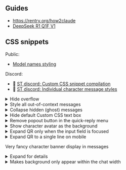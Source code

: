 ## Guides

- https://rentry.org/how2claude
- [DeepSeek R1 Q1F V1](https://rentry.org/88fr3yr5)


## CSS snippets

Public:
- [Model names styling](https://rentry.org/tavern-model-names)

Discord:
- 🧵 [ST discord: Custom CSS snippet compilation](https://discord.com/channels/1100685673633153084/1226855443586879519/1226855443586879519)
- 🧵 [ST discord: Individual character message styles](https://discord.com/channels/1100685673633153084/1335308918259454122)


<details><summary>Hide overflow</summary>

```css
body { overflow: hidden; }
```
</details>

<details><summary>Style all out-of-context messages</summary>

```css
#chat > .mes:has(~ .lastInContext) { opacity: 0.5; }
```
</details>

<details><summary>Collapse hidden (ghost) messages</summary>

Made with Discord theme in mind, needs adjustment when used with other themes.

```css
html > body {
  .mes[is_system="true"] {
    padding: 0;
    .mesAvatarWrapper { display: none; }
    .mes_block {
      .ch_name {
        z-index: 1;
> :nth-child(1) { display: none; }
        .mes_buttons { transform: translate(-10px, 10px); transition: 0ms; z-index: 100; }
    }
    .mes_text {
      font-size: smaller;
      padding: 0;
      max-height: 3em;
      overflow-y: clip;
      mask: linear-gradient(black 0%, black 50%, transparent 100%);
    }
  }
}
```
</details>

<details><summary>Hide default Custom CSS text box</summary>

```css
.flex-container.flexnowrap.alignitemscenter:has(> textarea#customCSS) {
    display: none !important;
}
```
</details>

<details><summary>Remove popout button in the quick-reply menu</summary>

```css
html > body {
    #qr--popoutTrigger {
        display: none;
    }
    #qr--bar {
        padding-right: 0;
    }
}
```
</details>

<details><summary>Show character avatar as the background</summary>

```css
.zoomed_avatar_container {
    max-height: 100svh;
    max-width: 100svw;
    height: 100svh;
    width: 100svw;
}

.zoomed_avatar {
    display: flex;
    top: 50%;
    left: 50%;
    transform: translate(-50%, -50%);
    z-index: 1 !important;
    width: 100svw !important;
    height: 100svh !important;
    max-width: unset !important;
    max-height: unset !important;
}

.zoomed_avatar img {
    height: 100svh !important;
    object-fit: cover !important;
    object-position: center top;
}
```
</details>

<details><summary>Expand QR only when the input field is focused</summary>

```css
#qr--bar {
    max-height: 0;
    opacity: 0;
    overflow: hidden;
    transition: max-height 2s, opacity 1.5s ease-in-out !important;
}

#send_form:hover #qr--bar,
#send_form:focus #qr--bar,
#send_form:active #qr--bar {
    max-height: 50dvh;
    opacity: 1;
    transition: all 1s ease-in-out;
}
```
</details>

<details><summary>Expand QR to a single line on mobile</summary>

```css
@media screen and (max-width: 1000px) {
    #qr--bar > .qr--buttons, 
    #qr--popout > .qr--body > .qr--buttons {
        --qr--color: transparent;
        margin: 0;
        display: flex;
        justify-content: center;
        flex-wrap: wrap;
        gap: 5px;
        width: 100%;
        flex-direction: row;
        max-height: 40px;
        padding: 5px !important;
    }

    #send_form:hover #qr--bar,
    #send_form:focus #qr--bar,
    #send_form:active #qr--bar {
        display: visibility;
        height: 40px;
        opacity: 1;
    }

    #qr--bar{
        display: none;
        height: 0.1px;
        opacity: 0;
        transition: all 0.8s ease-in-out !important;
    }
}
```
</details>

Very fancy character banner display in messages
<details><summary>Expand for details</summary>

- 🧵 [By Rivelle in ST discord](https://discord.com/channels/1100685673633153084/1226855443586879519/1332626877226942544)
- See also: 🧵 [Individual character message styles](https://discord.com/channels/1100685673633153084/1335308918259454122)


```css
/* Character name styling */
.mes[ch_name="Name"] .name_text {
    display: inline-flex !important;
    align-items: baseline;
    text-align: left;
    font-size: 36px;
    font-family: "Ballet", serif; /* Custom font */
    font-style: italic;
    line-height: 1.2;
    padding-right: 5px;

    /* Custom text gradient effect */
    background: linear-gradient(to bottom, 
        rgba(255, 255, 255, 0.8),
        rgba(231, 159, 168, 1)
    );
    -webkit-background-clip: text;
    -webkit-text-fill-color: transparent;

    /* Custom text shadow */
    text-shadow: 0 0 5px rgba(231, 159, 168, 1), 
                 0 0 10px rgba(255, 255, 255, 0.2);
}

/* Button alignment and layout */
.mes[ch_name="Name"] .mes_buttons,
.mes[ch_name="Name"] .extraMesButtons {
    position: relative;
    gap: 4px;
    flex-wrap: wrap;
    justify-content: flex-start;
    overflow: visible;
    align-items: center;
}

/* Button styles */
.mes[ch_name="Name"] .mes_button, 
.mes[ch_name="Name"] .extraMesButtons > div {
    place-self: center baseline;
    align-self: center;
    font-size: 14px;
    padding: 5px;
    margin-left: 3px;
    border-radius: 50%;
    background: linear-gradient(to bottom, /* Custom button colors */
        rgba(231, 159, 168, 0.8), 
        rgba(255, 255, 255, 0.5)
    );
    color: rgba(255, 255, 255, 0.9); /* Custom button text color */
    box-shadow: 0 0 5px rgba(231, 159, 168, 0.8); /* Custom shadow effect */
    transition: all 0.3s ease-in-out;
}

/* Character message box */
#chat .mes[ch_name="Name"] {
    position: relative;
    padding: 120px 25px 15px !important;
    background: 
        linear-gradient(to bottom, rgba(0, 0, 0, 0.3) 0%, rgba(0, 0, 0, 0) 90%, rgba(231, 159, 168, 0.5) 100%), /* Custom gradient */
        var(--SmartThemeBotMesBlurTintColor);
    border: rgba(231, 159, 168, 0.7) solid 2px !important; /* Custom border color */
    box-shadow: 3px 3px 10px rgba(231, 159, 168, 0.25) !important; /* Custom shadow */
}

/* Message background image */
#chat .mes[ch_name="Name"]::before {
    content: "";
    position: absolute;
    top: 0;
    left: 0;
    width: 100%;
    height: 150px;
    background: url("https://iili.io/2srZJGR.png") top center no-repeat; /* Custom image URL */
    background-size: cover;
    mask-image: linear-gradient(to bottom, black 60%, rgba(0,0,0,0) 100%);
    -webkit-mask-image: linear-gradient(to bottom, black 60%, rgba(0,0,0,0) 100%);
    mask-size: 100% 100%;
    -webkit-mask-size: 100% 100%;
    mask-repeat: no-repeat;
    -webkit-mask-repeat: no-repeat;
    z-index: 2;
    pointer-events: none;
}

/* Text and name layering adjustment */
#chat .mes .mes_block .mes_text,
#chat .mes_block .ch_name {
    position: relative;
    z-index: 3;
}

/* Icon styling */
.mes[ch_name="Name"] .icon-svg {
    aspect-ratio: 1;
    margin-left: 5px;
    place-self: unset;
}
```

1. **Replace `"Name"`** with the specific character name in all selectors
  - If you're lazy and want to apply it to all non-user characters, use `.mes[is_user="false"]` (Just replace all `.mes[ch_name="Name"]` with `.mes[is_user="false"]` and that’s it!)
2. **Message background image**
  - Recommended size: **900px × 200 px**
  - The image scales with the message but remains centered at the top
  - Replace the URL in `background: url(...)` with your own image
3. **Styling applies only to a single character**, keeping the default colors unless customized
4. **If using my theme**, replace:
  - `#chat .mes[ch_name="Name"]` → `#chat .mes[ch_name="Name"] .mes_block`
  - `#chat .mes[ch_name="Name"]::before` → `#chat .mes[ch_name="Name"] .mes_block::before`
5. **Custom elements:**
  - Font (`font-family`)
  - Gradient colors (`background`, `text-shadow`)
  - Button styles (`background`, `color`, `box-shadow`)
  - Borders and shadows (`border`, `box-shadow`)
</details>

<details><summary>Makes background only appear within the chat width</summary>

```css
#bg1::before,
#bg_custom::before {
    content: "";
    position: absolute;
    top: 0;
    left: 0;
    width: 100%;
    height: 100%;
    background-color: var(--SmartThemeBlurTintColor);
    z-index: -1;
    mask-image: linear-gradient(
        to right,
        black 0,
        black calc((100% - var(--sheldWidth)) / 2),
        transparent calc((100% - var(--sheldWidth)) / 2),
        transparent calc((100% - var(--sheldWidth)) / 2 + var(--sheldWidth)),
        black calc((100% - var(--sheldWidth)) / 2 + var(--sheldWidth)),
        black 100%
    );
    -webkit-mask-image: linear-gradient(
        to right,
        black 0,
        black calc((100% - var(--sheldWidth)) / 2),
        transparent calc((100% - var(--sheldWidth)) / 2),
        transparent calc((100% - var(--sheldWidth)) / 2 + var(--sheldWidth)),
        black calc((100% - var(--sheldWidth)) / 2 + var(--sheldWidth)),
        black 100%
    );
}
```
</details>
